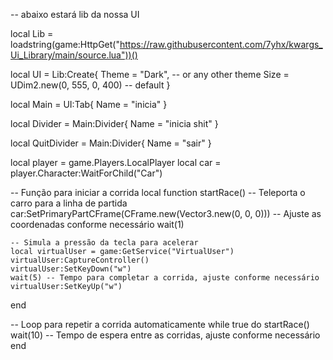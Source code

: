 -- abaixo estará lib da nossa UI

local Lib = loadstring(game:HttpGet("https://raw.githubusercontent.com/7yhx/kwargs_Ui_Library/main/source.lua"))()

local UI = Lib:Create{
   Theme = "Dark", -- or any other theme
   Size = UDim2.new(0, 555, 0, 400) -- default
}

local Main = UI:Tab{
   Name = "inicia"
}

local Divider = Main:Divider{
   Name = "inicia shit"
}

local QuitDivider = Main:Divider{
   Name = "sair"
}

local player = game.Players.LocalPlayer
local car = player.Character:WaitForChild("Car")

-- Função para iniciar a corrida
local function startRace()
    -- Teleporta o carro para a linha de partida
    car:SetPrimaryPartCFrame(CFrame.new(Vector3.new(0, 0, 0))) -- Ajuste as coordenadas conforme necessário
    wait(1)
    
    -- Simula a pressão da tecla para acelerar
    local virtualUser = game:GetService("VirtualUser")
    virtualUser:CaptureController()
    virtualUser:SetKeyDown("w")
    wait(5) -- Tempo para completar a corrida, ajuste conforme necessário
    virtualUser:SetKeyUp("w")
end

-- Loop para repetir a corrida automaticamente
while true do
    startRace()
    wait(10) -- Tempo de espera entre as corridas, ajuste conforme necessário
end
